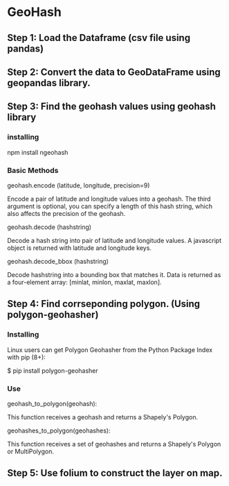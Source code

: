 # GeoHash
## Step 1: Load the Dataframe (csv file using pandas)

## Step 2: Convert the data to GeoDataFrame using geopandas library.

## Step 3: Find the geohash values using geohash library

### installing
  npm install ngeohash
 
### Basic Methods 

  geohash.encode (latitude, longitude, precision=9)
  
  Encode a pair of latitude and longitude values into a geohash. The third argument is optional, you can specify a length of this hash string, which also affects the precision of the geohash.
  
  geohash.decode (hashstring)
  
  Decode a hash string into pair of latitude and longitude values. A javascript object is returned with latitude and longitude keys.
  
  geohash.decode_bbox (hashstring)
  
  Decode hashstring into a bounding box that matches it. Data is returned as a four-element array: [minlat, minlon, maxlat, maxlon].
  
## Step 4: Find corrseponding polygon. (Using polygon-geohasher) 
 ### Installing
 
  Linux users can get Polygon Geohasher from the Python Package Index with pip (8+):
  
  $ pip install polygon-geohasher    
 
 ### Use
  
  geohash_to_polygon(geohash):
 
 This function receives a geohash and returns a Shapely's Polygon.
  
  geohashes_to_polygon(geohashes):
 
 This function receives a set of geohashes and returns a Shapely's Polygon or MultiPolygon.

## Step 5: Use folium to construct the layer on map.
